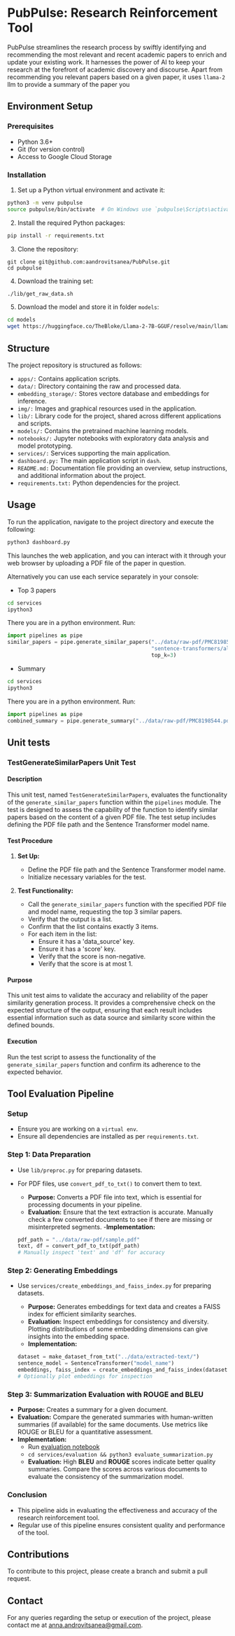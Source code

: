# PubPulse: Research Reinforcement Tool

PubPulse streamlines the research process by swiftly identifying and recommending the most relevant and recent academic papers to enrich and update your existing work. It harnesses the power of AI to keep your research at the forefront of academic discovery and discourse. Apart from recommending you relevant papers based on a given paper, it uses `llama-2` llm to provide a summary of the paper you



## Environment Setup

### Prerequisites
- Python 3.6+
- Git (for version control)
- Access to Google Cloud Storage

### Installation

1. Set up a Python virtual environment and activate it:

```bash
python3 -m venv pubpulse
source pubpulse/bin/activate  # On Windows use `pubpulse\Scripts\activate`
```

2. Install the required Python packages:

```bash
pip install -r requirements.txt
```

3. Clone the repository:

```shell
git clone git@github.com:aandrovitsanea/PubPulse.git
cd pubpulse
   ```

4. Download the training set:

```bash
./lib/get_raw_data.sh
```

5. Download the model and store it in folder `models`:

```bash
cd models
wget https://huggingface.co/TheBloke/Llama-2-7B-GGUF/resolve/main/llama-2-7b.Q2_K.gguf

```

## Structure

The project repository is structured as follows:

- `apps/:` Contains application scripts.
- `data/:` Directory containing the raw and processed data.
- `embedding_storage/:` Stores vectore database and embeddings for inference.
- `img/:` Images and graphical resources used in the application.
- `lib/:` Library code for the project, shared across different applications and scripts.
- `models/:` Contains the pretrained machine learning models.
- `notebooks/:` Jupyter notebooks with exploratory data analysis and model prototyping.
- `services/:` Services supporting the main application.
- `dashboard.py:` The main application script in `dash`.
- `README.md:` Documentation file providing an overview, setup instructions, and additional information about the project.
- `requirements.txt:` Python dependencies for the project.

## Usage

To run the application, navigate to the project directory and execute the following:

```bash
python3 dashboard.py
```
This launches the web application, and you can interact with it through your web browser by uploading a PDF file of the paper in question.

Alternatively you can use each service separately in your console:

- Top 3 papers

```bash
cd services
ipython3
```

There you are in a python environment.
Run:

```python
import pipelines as pipe
similar_papers = pipe.generate_similar_papers("../data/raw-pdf/PMC8198544.pdf",
                                              "sentence-transformers/all-MiniLM-L6-v2",
                                              top_k=3)
```

- Summary

```bash
cd services
ipython3

```

There you are in a python environment.
Run:

```python
import pipelines as pipe
combined_summary = pipe.generate_summary("../data/raw-pdf/PMC8198544.pdf")

```

## Unit tests

### TestGenerateSimilarPapers Unit Test

#### Description

This unit test, named `TestGenerateSimilarPapers`, evaluates the functionality of the `generate_similar_papers` function within the `pipelines` module. The test is designed to assess the capability of the function to identify similar papers based on the content of a given PDF file. The test setup includes defining the PDF file path and the Sentence Transformer model name.

#### Test Procedure

1. **Set Up:**
   - Define the PDF file path and the Sentence Transformer model name.
   - Initialize necessary variables for the test.

2. **Test Functionality:**
   - Call the `generate_similar_papers` function with the specified PDF file and model name, requesting the top 3 similar papers.
   - Verify that the output is a list.
   - Confirm that the list contains exactly 3 items.
   - For each item in the list:
     - Ensure it has a 'data_source' key.
     - Ensure it has a 'score' key.
     - Verify that the score is non-negative.
     - Verify that the score is at most 1.

#### Purpose

This unit test aims to validate the accuracy and reliability of the paper similarity generation process. It provides a comprehensive check on the expected structure of the output, ensuring that each result includes essential information such as data source and similarity score within the defined bounds.

#### Execution

Run the test script to assess the functionality of the `generate_similar_papers` function and confirm its adherence to the expected behavior.

## Tool Evaluation Pipeline

### Setup
- Ensure you are working on a `virtual env`.
- Ensure all dependencies are installed as per `requirements.txt`.

### Step 1: Data Preparation
- Use `lib/preproc.py` for preparing datasets.
- For PDF files, use `convert_pdf_to_txt()` to convert them to text.
   - **Purpose:** Converts a PDF file into text, which is essential for processing documents in your pipeline.
   - **Evaluation:** Ensure that the text extraction is accurate. Manually check a few converted documents to see if there are missing or misinterpreted segments.
   -**Implementation:**

   ```python
   pdf_path = "../data/raw-pdf/sample.pdf"
   text, df = convert_pdf_to_txt(pdf_path)
   # Manually inspect 'text' and 'df' for accuracy
   ```

### Step 2: Generating Embeddings
- Use `services/create_embeddings_and_faiss_index.py` for preparing datasets.
   - **Purpose:** Generates embeddings for text data and creates a FAISS index for efficient similarity searches.
   - **Evaluation:** Inspect embeddings for consistency and diversity. Plotting distributions of some embedding dimensions can give insights into the embedding space.
   - **Implementation:**

   ```python
   dataset = make_dataset_from_txt("../data/extracted-text/")
   sentence_model = SentenceTransformer("model_name")
   embeddings, faiss_index = create_embeddings_and_faiss_index(dataset, sentence_model)
   # Optionally plot embeddings for inspection
   ```

### Step 3: Summarization Evaluation with ROUGE and BLEU

- **Purpose:** Creates a summary for a given document.
- **Evaluation:** Compare the generated summaries with human-written summaries (if available) for the same documents. Use metrics like ROUGE or BLEU for a quantitative assessment.
- **Implementation:**
   - Run [evaluation notebook](notebooks/evaluation.ipynb)
   - `cd services/evaluation && python3 evaluate_summarization.py`
   - **Evaluation:** High **BLEU** and **ROUGE** scores indicate better quality summaries.
   Compare the scores across various documents to evaluate the consistency of the summarization model.


### Conclusion
- This pipeline aids in evaluating the effectiveness and accuracy of the research reinforcement tool.
- Regular use of this pipeline ensures consistent quality and performance of the tool.


## Contributions
To contribute to this project, please create a branch and submit a pull request.

## Contact
For any queries regarding the setup or execution of the project, please contact me at anna.androvitsanea@gmail.com.


